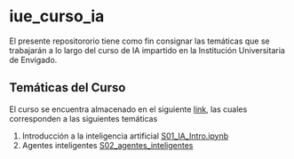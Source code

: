 # iue_curso_ia

El presente repositororio tiene como fin consignar las temáticas que se trabajarán a lo largo del curso de IA impartido en la Institución Universitaria de Envigado.

## Temáticas del Curso

El curso se encuentra almacenado en el siguiente [link](https://github.com/ssanchezgoe/iue_curso_ia/tree/main/nb_google_colab), las cuales corresponden a las siguientes temáticas

1. Introducción a la inteligencia artificial [S01_IA_Intro.ipynb](https://github.com/ssanchezgoe/iue_curso_ia/blob/main/nb_google_colab/S01_IA_Intro.ipynb)
2. Agentes inteligentes [S02_agentes_inteligentes](https://github.com/ssanchezgoe/iue_curso_ia/blob/main/nb_google_colab/S02_agentes_inteligentes.ipynb)
